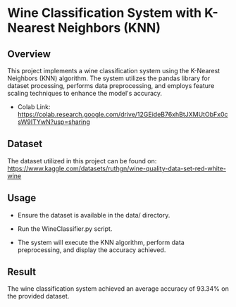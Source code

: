 # Wine Classification System with K-Nearest Neighbors (KNN)

## Overview

This project implements a wine classification system using the K-Nearest Neighbors (KNN) algorithm. The system utilizes the pandas library for dataset processing, performs data preprocessing, and employs feature scaling techniques to enhance the model's accuracy.
- Colab Link: https://colab.research.google.com/drive/12GEideB76xhBtJXMUtObFx0csW9ITYwN?usp=sharing


## Dataset

The dataset utilized in this project can be found on: https://www.kaggle.com/datasets/ruthgn/wine-quality-data-set-red-white-wine


## Usage
- Ensure the dataset is available in the data/ directory.

- Run the WineClassifier.py script.

- The system will execute the KNN algorithm, perform data preprocessing, and display the accuracy achieved.


## Result
The wine classification system achieved an average accuracy of 93.34% on the provided dataset.
